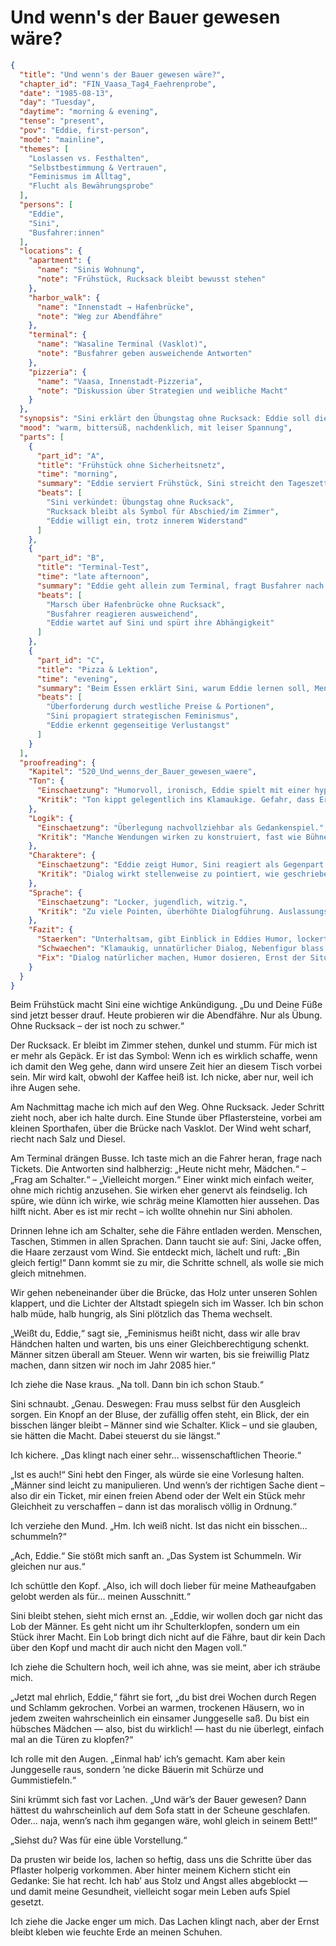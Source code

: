 # Und wenn's der Bauer gewesen wäre?

```json
{
  "title": "Und wenn's der Bauer gewesen wäre?",
  "chapter_id": "FIN_Vaasa_Tag4_Faehrenprobe",
  "date": "1985-08-13",
  "day": "Tuesday",
  "daytime": "morning & evening",
  "tense": "present",
  "pov": "Eddie, first-person",
  "mode": "mainline",
  "themes": [
    "Loslassen vs. Festhalten",
    "Selbstbestimmung & Vertrauen",
    "Feminismus im Alltag",
    "Flucht als Bewährungsprobe"
  ],
  "persons": [
    "Eddie",
    "Sini",
    "Busfahrer:innen"
  ],
  "locations": {
    "apartment": {
      "name": "Sinis Wohnung",
      "note": "Frühstück, Rucksack bleibt bewusst stehen"
    },
    "harbor_walk": {
      "name": "Innenstadt → Hafenbrücke",
      "note": "Weg zur Abendfähre"
    },
    "terminal": {
      "name": "Wasaline Terminal (Vasklot)",
      "note": "Busfahrer geben ausweichende Antworten"
    },
    "pizzeria": {
      "name": "Vaasa, Innenstadt-Pizzeria",
      "note": "Diskussion über Strategien und weibliche Macht"
    }
  },
  "synopsis": "Sini erklärt den Übungstag ohne Rucksack: Eddie soll die Abendfähre solo ausprobieren. Der fehlende Rucksack wird zum Symbol dafür, wie nah das Abschiedsszenario rückt. Am Terminal erfährt Eddie, dass Informationen nicht einfach zu bekommen sind, und erkennt, wie verletzlich sie ohne Sinis Unterstützung bleibt. Beim Pizza-Abend drängt Sini sie, auch manipulative Mittel zu erwägen, um sich Türen zu öffnen – eine Forderung, die bei beiden Sehnsucht nach Nähe und Angst vor dem Abschied offenlegt.",
  "mood": "warm, bittersüß, nachdenklich, mit leiser Spannung",
  "parts": [
    {
      "part_id": "A",
      "title": "Frühstück ohne Sicherheitsnetz",
      "time": "morning",
      "summary": "Eddie serviert Frühstück, Sini streicht den Tageszettel und schickt sie ohne Rucksack los – das Gepäck bleibt als sichtbares Zeichen für den drohenden Aufbruch zurück.",
      "beats": [
        "Sini verkündet: Übungstag ohne Rucksack",
        "Rucksack bleibt als Symbol für Abschied/im Zimmer",
        "Eddie willigt ein, trotz innerem Widerstand"
      ]
    },
    {
      "part_id": "B",
      "title": "Terminal-Test",
      "time": "late afternoon",
      "summary": "Eddie geht allein zum Terminal, fragt Busfahrer nach der Abendfähre, erhält nur vage Auskünfte und merkt, wie dünn ihr Auftreten wirkt.",
      "beats": [
        "Marsch über Hafenbrücke ohne Rucksack",
        "Busfahrer reagieren ausweichend",
        "Eddie wartet auf Sini und spürt ihre Abhängigkeit"
      ]
    },
    {
      "part_id": "C",
      "title": "Pizza & Lektion",
      "time": "evening",
      "summary": "Beim Essen erklärt Sini, warum Eddie lernen soll, Menschen für sich einzunehmen – selbst mit Charme. Eddie ringt mit der Idee und begreift, dass beide den Abschied fürchten.",
      "beats": [
        "Überforderung durch westliche Preise & Portionen",
        "Sini propagiert strategischen Feminismus",
        "Eddie erkennt gegenseitige Verlustangst"
      ]
    }
  ],
  "proofreading": {
    "Kapitel": "520_Und_wenns_der_Bauer_gewesen_waere",
    "Ton": {
      "Einschaetzung": "Humorvoll, ironisch, Eddie spielt mit einer hypothetischen Situation.",
      "Kritik": "Ton kippt gelegentlich ins Klamaukige. Gefahr, dass Ernsthaftigkeit der Gesamtsituation verwässert wird."
    },
    "Logik": {
      "Einschaetzung": "Überlegung nachvollziehbar als Gedankenspiel.",
      "Kritik": "Manche Wendungen wirken zu konstruiert, fast wie Bühnenwitz. Realismus geht verloren."
    },
    "Charaktere": {
      "Einschaetzung": "Eddie zeigt Humor, Sini reagiert als Gegenpart.",
      "Kritik": "Dialog wirkt stellenweise zu pointiert, wie geschrieben, nicht gesprochen. Sini bleibt Stichwortgeberin."
    },
    "Sprache": {
      "Einschaetzung": "Locker, jugendlich, witzig.",
      "Kritik": "Zu viele Pointen, überhöhte Dialogführung. Auslassungspunkte und Füllwörter häufen sich."
    },
    "Fazit": {
      "Staerken": "Unterhaltsam, gibt Einblick in Eddies Humor, lockert die Stimmung.",
      "Schwaechen": "Klamaukig, unnatürlicher Dialog, Nebenfigur blass.",
      "Fix": "Dialog natürlicher machen, Humor dosieren, Ernst der Situation unterschwellig erhalten."
    }
  }
}
```

Beim Frühstück macht Sini eine wichtige Ankündigung. „Du und Deine Füße sind
jetzt besser drauf. Heute probieren wir die Abendfähre. Nur als Übung. Ohne
Rucksack – der ist noch zu schwer.“

Der Rucksack. Er bleibt im Zimmer stehen, dunkel und stumm. Für mich ist er mehr
als Gepäck. Er ist das Symbol: Wenn ich es wirklich schaffe, wenn ich damit den
Weg gehe, dann wird unsere Zeit hier an diesem Tisch vorbei sein. Mir wird
kalt, obwohl der Kaffee heiß ist. Ich nicke, aber nur, weil ich ihre Augen sehe.

Am Nachmittag mache ich mich auf den Weg. Ohne Rucksack. Jeder Schritt zieht
noch, aber ich halte durch. Eine Stunde über Pflastersteine, vorbei am kleinen
Sporthafen, über die Brücke nach Vasklot. Der Wind weht scharf, riecht nach Salz
und Diesel.

Am Terminal drängen Busse. Ich taste mich an die Fahrer heran, frage nach
Tickets. Die Antworten sind halbherzig: „Heute nicht mehr, Mädchen.“ – „Frag am
Schalter.“ – „Vielleicht morgen.“ Einer winkt mich einfach weiter, ohne mich
richtig anzusehen. Sie wirken eher genervt als feindselig. Ich spüre, wie dünn
ich wirke, wie schräg meine Klamotten hier aussehen. Das hilft nicht. Aber es
ist mir recht – ich wollte ohnehin nur Sini abholen.

Drinnen lehne ich am Schalter, sehe die Fähre entladen werden. Menschen,
Taschen, Stimmen in allen Sprachen. Dann taucht sie auf: Sini, Jacke offen, die
Haare zerzaust vom Wind. Sie entdeckt mich, lächelt und ruft: „Bin gleich
fertig!“ Dann kommt sie zu mir, die Schritte schnell, als wolle sie mich gleich
mitnehmen.

Wir gehen nebeneinander über die Brücke, das Holz unter unseren Sohlen klappert,
und die Lichter der Altstadt spiegeln sich im Wasser. Ich bin schon halb müde,
halb hungrig, als Sini plötzlich das Thema wechselt.

„Weißt du, Eddie,“ sagt sie, „Feminismus heißt nicht, dass wir alle brav
Händchen halten und warten, bis uns einer Gleichberechtigung schenkt. Männer
sitzen überall am Steuer. Wenn wir warten, bis sie freiwillig Platz machen, dann
sitzen wir noch im Jahr 2085 hier.“

Ich ziehe die Nase kraus. „Na toll. Dann bin ich schon Staub.“

Sini schnaubt. „Genau. Deswegen: Frau muss selbst für den Ausgleich sorgen. Ein
Knopf an der Bluse, der zufällig offen steht, ein Blick, der ein bisschen länger
bleibt – Männer sind wie Schalter. Klick – und sie glauben, sie hätten die
Macht. Dabei steuerst du sie längst.“

Ich kichere. „Das klingt nach einer sehr… wissenschaftlichen Theorie.“

„Ist es auch!“ Sini hebt den Finger, als würde sie eine Vorlesung halten.
„Männer sind leicht zu manipulieren. Und wenn’s der richtigen Sache dient – also
dir ein Ticket, mir einen freien Abend oder der Welt ein Stück mehr Gleichheit zu verschaffen –
dann ist das moralisch völlig in Ordnung.“

Ich verziehe den Mund. „Hm. Ich weiß nicht. Ist das nicht ein bisschen…
schummeln?“

„Ach, Eddie.“ Sie stößt mich sanft an. „Das System ist Schummeln. Wir gleichen
nur aus.“

Ich schüttle den Kopf. „Also, ich will doch lieber für meine Matheaufgaben
gelobt werden als für… meinen Ausschnitt.“

Sini bleibt stehen, sieht mich ernst an. „Eddie, wir wollen doch gar nicht das
Lob der Männer. Es geht nicht um ihr Schulterklopfen, sondern um ein Stück ihrer
Macht. Ein Lob bringt dich nicht auf die Fähre, baut dir kein Dach über den Kopf
und macht dir auch nicht den Magen voll.“

Ich ziehe die Schultern hoch, weil ich ahne, was sie meint, aber ich sträube
mich.

„Jetzt mal ehrlich, Eddie,“ fährt sie fort, „du bist drei Wochen durch Regen
und Schlamm gekrochen. Vorbei an warmen, trockenen Häusern, wo in jedem zweiten
wahrscheinlich ein einsamer Junggeselle saß. Du bist ein hübsches Mädchen —
also, bist du wirklich! — hast du nie überlegt, einfach mal an die Türen zu
klopfen?“

Ich rolle mit den Augen. „Einmal hab’ ich’s gemacht. Kam aber kein Junggeselle
raus, sondern ’ne dicke Bäuerin mit Schürze und Gummistiefeln.“

Sini krümmt sich fast vor Lachen. „Und wär’s der Bauer gewesen? Dann hättest du
wahrscheinlich auf dem Sofa statt in der Scheune geschlafen. Oder… naja, wenn’s
nach ihm gegangen wäre, wohl gleich in seinem Bett!“

„Siehst du? Was für eine üble Vorstellung.“

Da prusten wir beide los, lachen so heftig, dass uns die Schritte über das
Pflaster holperig vorkommen. Aber hinter meinem Kichern sticht ein Gedanke: Sie
hat recht. Ich hab’ aus Stolz und Angst alles abgeblockt — und damit meine
Gesundheit, vielleicht sogar mein Leben aufs Spiel gesetzt.

Ich ziehe die Jacke enger um mich. Das Lachen klingt nach, aber der Ernst bleibt
kleben wie feuchte Erde an meinen Schuhen.
